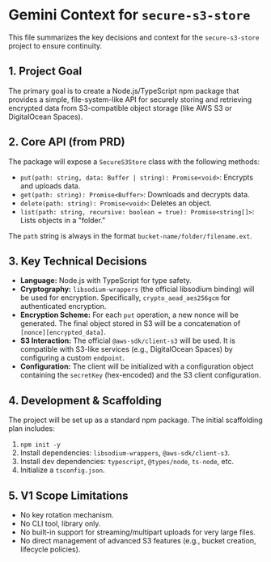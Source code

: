 # Gemini Context for `secure-s3-store`

This file summarizes the key decisions and context for the `secure-s3-store` project to ensure continuity.

## 1. Project Goal

The primary goal is to create a Node.js/TypeScript npm package that provides a simple, file-system-like API for securely storing and retrieving encrypted data from S3-compatible object storage (like AWS S3 or DigitalOcean Spaces).

## 2. Core API (from PRD)

The package will expose a `SecureS3Store` class with the following methods:

*   `put(path: string, data: Buffer | string): Promise<void>`: Encrypts and uploads data.
*   `get(path: string): Promise<Buffer>`: Downloads and decrypts data.
*   `delete(path: string): Promise<void>`: Deletes an object.
*   `list(path: string, recursive: boolean = true): Promise<string[]>`: Lists objects in a "folder."

The `path` string is always in the format `bucket-name/folder/filename.ext`.

## 3. Key Technical Decisions

*   **Language:** Node.js with TypeScript for type safety.
*   **Cryptography:** `libsodium-wrappers` (the official libsodium binding) will be used for encryption. Specifically, `crypto_aead_aes256gcm` for authenticated encryption.
*   **Encryption Scheme:** For each `put` operation, a new nonce will be generated. The final object stored in S3 will be a concatenation of `[nonce][encrypted_data]`.
*   **S3 Interaction:** The official `@aws-sdk/client-s3` will be used. It is compatible with S3-like services (e.g., DigitalOcean Spaces) by configuring a custom `endpoint`.
*   **Configuration:** The client will be initialized with a configuration object containing the `secretKey` (hex-encoded) and the S3 client configuration.

## 4. Development & Scaffolding

The project will be set up as a standard npm package. The initial scaffolding plan includes:

1.  `npm init -y`
2.  Install dependencies: `libsodium-wrappers`, `@aws-sdk/client-s3`.
3.  Install dev dependencies: `typescript`, `@types/node`, `ts-node`, etc.
4.  Initialize a `tsconfig.json`.

## 5. V1 Scope Limitations

*   No key rotation mechanism.
*   No CLI tool, library only.
*   No built-in support for streaming/multipart uploads for very large files.
*   No direct management of advanced S3 features (e.g., bucket creation, lifecycle policies).

